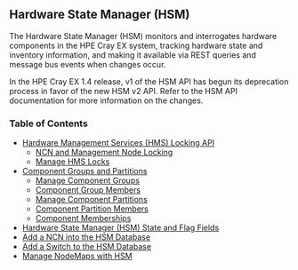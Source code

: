 ## Hardware State Manager \(HSM\)

The Hardware State Manager \(HSM\) monitors and interrogates hardware components in the HPE Cray EX system, tracking hardware state and inventory information, and making it available via REST queries and message bus events when changes occur.

In the HPE Cray EX 1.4 release, v1 of the HSM API has begun its deprecation process in favor of the new HSM v2 API. Refer to the HSM API documentation for more information on the changes.

### Table of Contents

* [Hardware Management Services (HMS) Locking API](Hardware_Management_Services_HMS_Locking_API.md)
  * [NCN and Management Node Locking](NCN_and_Management_Node_Locking.md)
  * [Manage HMS Locks](Manage_HMS_Locks.md)
* [Component Groups and Partitions](Component_Groups_and_Partitions.md)
  * [Manage Component Groups](Manage_Component_Groups.md)
  * [Component Group Members](Component_Group_Members.md)
  * [Manage Component Partitions](Manage_Component_Partitions.md)
  * [Component Partition Members](Component_Partition_Members.md)
  * [Component Memberships](Component_Memberships.md)
* [Hardware State Manager (HSM) State and Flag Fields](Hardware_State_Manager_HSM_State_and_Flag_Fields.md)
* [Add a NCN into the HSM Database](Add_a_NCN_into_HSM_Database.md)
* [Add a Switch to the HSM Database](Add_a_Switch_to_the_HSM_Database.md)
* [Manage NodeMaps with HSM](Manage_NodeMaps_with_HSM.md)
